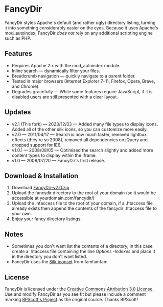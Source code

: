 # FancyDir
FancyDir styles Apache's default (and rather ugly) directory listing, turning it into something considerably easier on the eyes.
Because it uses Apache's mod_autoindex, FancyDir <em>does not</em> rely on any additional scripting engine such as PHP.

## Features
* Requires Apache 2.x with the mod_autoindex module.
* Inline search &mdash; dynamically filter your files.
* Breadcrumb navigation &mdash; quickly navigate to a parent folder.
* Tested in major browsers (Internet Explorer 7&ndash;11, Firefox, Opera, Brave, and Chrome).
* Degrades gracefully &mdash; While some features require JavaScript, if it is disabled users are still presented with a clear layout.

## Updates
* v2.1 (This fork) &mdash; 2023/12/03 &mdash; Added many file types to display icons. Added all of the other silk icons, so you can customize more easily.
* v2.0 &mdash; 2011/04/17 &mdash; Search is now much faster, removed lightbox effects (they're so 2008), removed all dependencies on jQuery and dropped support for IE6.
* v1.0.1 &mdash; 2008/08/05 &mdash; Optimised the search slightly and added more content types to display within the iframe.
* v1.0 &mdash; 2008/07/20 &mdash; FancyDir's first release.

## Download & Installation
1. Download [FancyDir-v2.0.zip](https://github.com/BPScott/FancyDir/zipball/v2.0)
2. Upload the fancydir directory to the root of your domain (so it would be accessible at yourdomain.com/fancydir/)
3. Upload the .htaccess file to the root of your domain, if a .htaccess file already exists then append the contents of the fancydir .htaccess file to your own.
4. Enjoy your fancy directory listings.

## Notes
* Sometimes you don't want list the contents of a directory, in this case create a .htaccess file containing the line *Options -Indexes* and place it in the directory you don't want listed.
* FancyDir uses the [Silk iconset](https://github.com/legacy-icons/famfamfam-silk) from famfamfam

## License
FancyDir is licensed under the [Creative Commons Attribution 3.0 License](http://creativecommons.org/licenses/by/3.0/).
Use and modify FancyDir as you see fit but please include a comment marking [BPScott's Project](https://github.com/BPScott/FancyDir) as the original source. Thanks BPScott!
